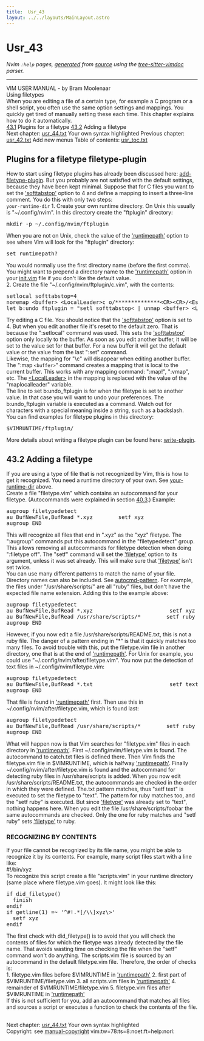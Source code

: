 ```yaml
---
title:  Usr_43
layout: ../../layouts/MainLayout.astro
---
```


  <a name="usr_43.txt"></a><a name="43.1"></a><h1> Usr_43</h1>
  <p>
    <i>
    Nvim <code>:help</code> pages, <a href="https://github.com/neovim/neovim/blob/master/scripts/gen_help_html.lua">generated</a>
    from <a href="https://github.com/neovim/neovim/blob/master/runtime/doc/usr_43.txt">source</a>
    using the <a href="https://github.com/neovim/tree-sitter-vimdoc">tree-sitter-vimdoc</a> parser.
    </i>
  </p>
  <hr>
  <div class="old-help-para">		     VIM USER MANUAL - by Bram Moolenaar</div>
<div class="old-help-para">			       Using filetypes</div>
<div class="old-help-para">When you are editing a file of a certain type, for example a C program or a
shell script, you often use the same option settings and mappings.  You
quickly get tired of manually setting these each time.  This chapter explains
how to do it automatically.</div>
<div class="old-help-para"><a href="/neovim-docs-web/en/usr_43#43.1">43.1</a>  	Plugins for a filetype
<a href="/neovim-docs-web/en/usr_43#43.2">43.2</a>  	Adding a filetype</div>
<div class="old-help-para">     Next chapter: <a href="/neovim-docs-web/en/usr_44#usr_44.txt">usr_44.txt</a>  Your own syntax highlighted
 Previous chapter: <a href="/neovim-docs-web/en/usr_42#usr_42.txt">usr_42.txt</a>  Add new menus
Table of contents: <a href="/neovim-docs-web/en/usr_toc#usr_toc.txt">usr_toc.txt</a></div>
<div class="old-help-para"><h2 class="help-heading">	Plugins for a filetype<span class="help-heading-tags">				<a name="filetype-plugin"></a><span class="help-tag">filetype-plugin</span></span></h2></div>
<div class="old-help-para">How to start using filetype plugins has already been discussed here:
<a href="/neovim-docs-web/en/usr_05#add-filetype-plugin">add-filetype-plugin</a>.  But you probably are not satisfied with the default
settings, because they have been kept minimal.  Suppose that for C files you
want to set the <a href="/neovim-docs-web/en/options#'softtabstop'">'softtabstop'</a> option to 4 and define a mapping to insert a
three-line comment.  You do this with only two steps:</div>
<div class="old-help-para">							<a name="your-runtime-dir"></a><code class="help-tag-right">your-runtime-dir</code>
1. Create your own runtime directory.  On Unix this usually is
   "~/.config/nvim".  In this directory create the "ftplugin" directory:<pre>mkdir -p ~/.config/nvim/ftplugin</pre></div>
<div class="old-help-para">   When you are not on Unix, check the value of the <a href="/neovim-docs-web/en/options#'runtimepath'">'runtimepath'</a> option to
   see where Vim will look for the "ftplugin" directory:<pre>set runtimepath?</pre></div>
<div class="old-help-para">  You would normally use the first directory name (before the first comma).
   You might want to prepend a directory name to the <a href="/neovim-docs-web/en/options#'runtimepath'">'runtimepath'</a> option in
   your <a href="/neovim-docs-web/en/starting#init.vim">init.vim</a> file if you don't like the default value.</div>
<div class="old-help-para">2. Create the file "~/.config/nvim/ftplugin/c.vim", with the contents:<pre>setlocal softtabstop=4
noremap &lt;buffer&gt; &lt;LocalLeader&gt;c o/**************&lt;CR&gt;&lt;CR&gt;/&lt;Esc&gt;
let b:undo_ftplugin = "setl softtabstop&lt; | unmap &lt;buffer&gt; &lt;LocalLeader&gt;c"</pre>
Try editing a C file.  You should notice that the <a href="/neovim-docs-web/en/options#'softtabstop'">'softtabstop'</a> option is set
to 4.  But when you edit another file it's reset to the default zero.  That is
because the ":setlocal" command was used.  This sets the <a href="/neovim-docs-web/en/options#'softtabstop'">'softtabstop'</a> option
only locally to the buffer.  As soon as you edit another buffer, it will be
set to the value set for that buffer.  For a new buffer it will get the
default value or the value from the last ":set" command.</div>
<div class="old-help-para">Likewise, the mapping for "\c" will disappear when editing another buffer.
The ":map <code>&lt;buffer&gt;</code>" command creates a mapping that is local to the current
buffer.  This works with any mapping command: ":map!", ":vmap", etc.  The
<a href="/neovim-docs-web/en/map#%3CLocalLeader%3E">&lt;LocalLeader&gt;</a> in the mapping is replaced with the value of the
"maplocalleader" variable.</div>
<div class="old-help-para">The line to set b:undo_ftplugin is for when the filetype is set to another
value.  In that case you will want to undo your preferences.  The
b:undo_ftplugin variable is executed as a command. Watch out for characters
with a special meaning inside a string, such as a backslash.</div>
<div class="old-help-para">You can find examples for filetype plugins in this directory:<pre>$VIMRUNTIME/ftplugin/</pre>
More details about writing a filetype plugin can be found here:
<a href="/neovim-docs-web/en/usr_41#write-plugin">write-plugin</a>.</div>
<div class="old-help-para"><h2 class="help-heading"><span class="help-heading-tags"><a name="43.2"></a><span class="help-tag">43.2</span>  	Adding a filetype</span></h2></div>
<div class="old-help-para">If you are using a type of file that is not recognized by Vim, this is how to
get it recognized.  You need a runtime directory of your own.  See
<a href="/neovim-docs-web/en/usr_43#your-runtime-dir">your-runtime-dir</a> above.</div>
<div class="old-help-para">Create a file "filetype.vim" which contains an autocommand for your filetype.
(Autocommands were explained in section <a href="/neovim-docs-web/en/usr_40#40.3">40.3</a>.)  Example:<pre>augroup filetypedetect
au BufNewFile,BufRead *.xyz        setf xyz
augroup END</pre>
This will recognize all files that end in ".xyz" as the "xyz" filetype.  The
":augroup" commands put this autocommand in the "filetypedetect" group.  This
allows removing all autocommands for filetype detection when doing ":filetype
off".  The "setf" command will set the <a href="/neovim-docs-web/en/options#'filetype'">'filetype'</a> option to its argument,
unless it was set already.  This will make sure that <a href="/neovim-docs-web/en/options#'filetype'">'filetype'</a> isn't set
twice.</div>
<div class="old-help-para">You can use many different patterns to match the name of your file.  Directory
names can also be included.  See <a href="/neovim-docs-web/en/autocmd#autocmd-pattern">autocmd-pattern</a>.  For example, the files
under "/usr/share/scripts/" are all "ruby" files, but don't have the expected
file name extension.  Adding this to the example above:<pre>augroup filetypedetect
au BufNewFile,BufRead *.xyz                        setf xyz
au BufNewFile,BufRead /usr/share/scripts/*        setf ruby
augroup END</pre>
However, if you now edit a file /usr/share/scripts/README.txt, this is not a
ruby file.  The danger of a pattern ending in "*" is that it quickly matches
too many files.  To avoid trouble with this, put the filetype.vim file in
another directory, one that is at the end of <a href="/neovim-docs-web/en/options#'runtimepath'">'runtimepath'</a>.  For Unix for
example, you could use "~/.config/nvim/after/filetype.vim".
   You now put the detection of text files in ~/.config/nvim/filetype.vim:<pre>augroup filetypedetect
au BufNewFile,BufRead *.txt                        setf text
augroup END</pre>
That file is found in <a href="/neovim-docs-web/en/options#'runtimepath'">'runtimepath'</a> first.  Then use this in
~/.config/nvim/after/filetype.vim, which is found last:<pre>augroup filetypedetect
au BufNewFile,BufRead /usr/share/scripts/*        setf ruby
augroup END</pre>
What will happen now is that Vim searches for "filetype.vim" files in each
directory in <a href="/neovim-docs-web/en/options#'runtimepath'">'runtimepath'</a>.  First ~/.config/nvim/filetype.vim is found.  The
autocommand to catch.txt files is defined there.  Then Vim finds the
filetype.vim file in $VIMRUNTIME, which is halfway <a href="/neovim-docs-web/en/options#'runtimepath'">'runtimepath'</a>.  Finally
~/.config/nvim/after/filetype.vim is found and the autocommand for detecting
ruby files in /usr/share/scripts is added.
   When you now edit /usr/share/scripts/README.txt, the autocommands are
checked in the order in which they were defined.  The.txt pattern matches,
thus "setf text" is executed to set the filetype to "text".  The pattern for
ruby matches too, and the "setf ruby" is executed.  But since <a href="/neovim-docs-web/en/options#'filetype'">'filetype'</a> was
already set to "text", nothing happens here.
   When you edit the file /usr/share/scripts/foobar the same autocommands are
checked.  Only the one for ruby matches and "setf ruby" sets <a href="/neovim-docs-web/en/options#'filetype'">'filetype'</a> to
ruby.</div>
<div class="old-help-para"><a name="_recognizing-by-contents"></a><h3 class="help-heading">RECOGNIZING BY CONTENTS</h3></div>
<div class="old-help-para">If your file cannot be recognized by its file name, you might be able to
recognize it by its contents.  For example, many script files start with a
line like:</div>
<div class="old-help-para"><div class="help-column_heading">	#!/bin/xyz</div></div>
<div class="old-help-para">To recognize this script create a file "scripts.vim" in your runtime directory
(same place where filetype.vim goes).  It might look like this:<pre>if did_filetype()
  finish
endif
if getline(1) =~ '^#!.*[/\\]xyz\&gt;'
  setf xyz
endif</pre>
The first check with did_filetype() is to avoid that you will check the
contents of files for which the filetype was already detected by the file
name.  That avoids wasting time on checking the file when the "setf" command
won't do anything.
   The scripts.vim file is sourced by an autocommand in the default
filetype.vim file.  Therefore, the order of checks is:</div>
<div class="old-help-para">	1. filetype.vim files before $VIMRUNTIME in <a href="/neovim-docs-web/en/options#'runtimepath'">'runtimepath'</a>
	2. first part of $VIMRUNTIME/filetype.vim
	3. all scripts.vim files in <a href="/neovim-docs-web/en/options#'runtimepath'">'runtimepath'</a>
	4. remainder of $VIMRUNTIME/filetype.vim
	5. filetype.vim files after $VIMRUNTIME in <a href="/neovim-docs-web/en/options#'runtimepath'">'runtimepath'</a></div>
<div class="old-help-para">If this is not sufficient for you, add an autocommand that matches all files
and sources a script or executes a function to check the contents of the file.</div>
<div class="old-help-para"><a name="_-"></a><h2 class="help-heading"></h2>Next chapter: <a href="/neovim-docs-web/en/usr_44#usr_44.txt">usr_44.txt</a>  Your own syntax highlighted</div>
<div class="old-help-para">Copyright: see <a href="/neovim-docs-web/en/usr_01#manual-copyright">manual-copyright</a>  vim:tw=78:ts=8:noet:ft=help:norl:</div>

  
  